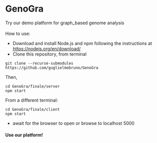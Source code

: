 # GenoGra
Try our demo platform for graph_based genome analysis\
\
How to use:
- Download and install Node.js and npm following the instructions at https://nodejs.org/en/download/
- Clone this repository, from terminal
```
git clone --recurse-submodules https://github.com/guglielmobruno/GenoGra
```
Then,
```
cd GenoGra/finale/server 
npm start
```

From a different terminal:
```
cd GenoGra/finale/client
npm start
```
- await for the browser to open or browse to localhost 5000

#### Use our platform!
